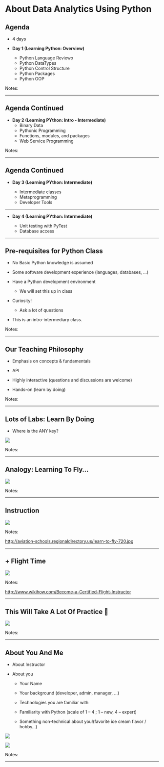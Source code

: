 About Data Analytics Using Python
======


## Agenda


 * 4 days

 *  **Day 1 (Learning Python: Overview)** 
     - Python Language Reviewo
     - Python DataTypes
     - Python Control Structure
     - Python Packages
     - Python OOP


Notes:

---


## Agenda Continued

 *  **Day 2 (Learning PYthon: Intro - Intermediate)** 
     - Binary Data
     - Pythonic Programming
     - Functions, modules, and packages
     - Web Service Programming

Notes: 


---


## Agenda Continued

 *  **Day 3 (Learning PYthon:  Intermediate)** 


    - Intermediate classes
    - Metaprogramming
    - Developer Tools


---


 *  **Day 4 (Learning PYthon:  Intermediate)** 

    - Unit testing with PyTest
    - Database access


---




## Pre-requisites for Python Class


 * No Basic Python knowledge is assumed

 * Some software development experience (languages, databases, …)

 * Have a Python development environment

     - We will set this up in class

 * Curiosity!

     - Ask a lot of questions 

 * This is an intro-intermediary class.

Notes: 



---

## Our Teaching Philosophy


 * Emphasis on concepts & fundamentals

 * API

 * Highly interactive (questions and discussions are welcome)

 * Hands-on (learn by doing)


Notes: 



---

## Lots of Labs: Learn By Doing


 * Where is the ANY key?

![](../../about/images/any-key.png) <!-- {"left" : 1.63, "top" : 2.83, "height" : 4.26, "width" : 5.29} -->


Notes: 



---

## Analogy: Learning To Fly…


![](../../about/images/learn-to-fly.png)  <!-- {"left" : 0.26, "top" : 0.9, "height" : 6.17, "width" : 9.74} -->


Notes: 



---

## Instruction


![](../../about/images/classroom-instruction.png)  <!-- {"left" : 0.26, "top" : 0.9, "height" : 6.17, "width" : 9.74} -->

Notes: 

http://aviation-schools.regionaldirectory.us/learn-to-fly-720.jpg



---

## + Flight Time

![](../../about/images/cockpit.png)  <!-- {"left" : 0.26, "top" : 0.9, "height" : 6.17, "width" : 9.74} -->

Notes: 

http://www.wikihow.com/Become-a-Certified-Flight-Instructor



---

## This Will Take A Lot Of Practice 

![](../../about/images/practice.png)  <!-- {"left" : 0.26, "top" : 0.9, "height" : 6.17, "width" : 9.74} -->


Notes: 



---



## About You And Me


 * About Instructor

 * About you

     - Your Name

     - Your background (developer, admin, manager, …)

     - Technologies you are familiar with

     - Familiarity with Python (scale of 1 – 4 ;  1 – new,   4 – expert)

     - Something non-technical about you!(favorite ice cream flavor / hobby…)

![](../../about/images/ice-cream.png)  <!-- {"left" : 0.67, "top" : 5.51, "height" : 1.73, "width" : 2.33} -->

![](../../about/images/hiking.png)   <!-- {"left" : 3.60, "top" : 5.51, "height" : 1.73, "width" : 2.33} -->
 

Notes: 



---

